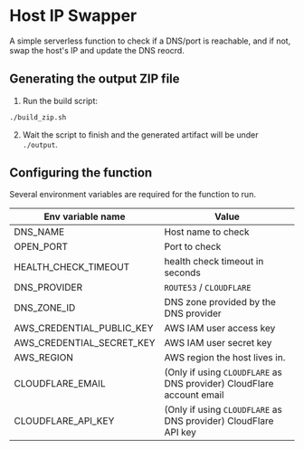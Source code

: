 # Host IP Swapper
A simple serverless function to check if a DNS/port is reachable, and if not, swap the host's IP and update the DNS reocrd.

## Generating the output ZIP file
1. Run the build script:
```bash
./build_zip.sh
```
2. Wait the script to finish and the generated artifact will be under `./output`.

## Configuring the function
Several environment variables are required for the function to run.

| Env variable name         | Value                                                                 |
|---------------------------|-----------------------------------------------------------------------|
| DNS_NAME                  | Host name to check                                                    |
| OPEN_PORT                 | Port to check                                                         |
| HEALTH_CHECK_TIMEOUT      | health check timeout in seconds                                       |
| DNS_PROVIDER              | `ROUTE53` / `CLOUDFLARE`                                              |
| DNS_ZONE_ID               | DNS zone provided by the DNS provider                                 |
| AWS_CREDENTIAL_PUBLIC_KEY | AWS IAM user access key                                               |
| AWS_CREDENTIAL_SECRET_KEY | AWS IAM user secret key                                               |
| AWS_REGION                | AWS region the host lives in.                                         |
| CLOUDFLARE_EMAIL          | (Only if using `CLOUDFLARE` as DNS provider) CloudFlare account email |
| CLOUDFLARE_API_KEY        | (Only if using `CLOUDFLARE` as DNS provider) CloudFlare API key       |